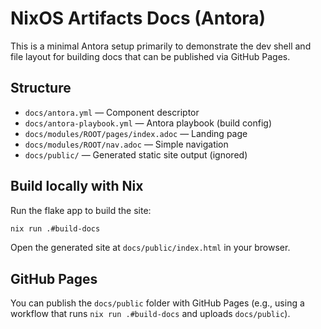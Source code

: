 # NixOS Artifacts Docs (Antora)

This is a minimal Antora setup primarily to demonstrate the dev shell and file layout for building docs that can be published via GitHub Pages.

## Structure

- `docs/antora.yml` — Component descriptor
- `docs/antora-playbook.yml` — Antora playbook (build config)
- `docs/modules/ROOT/pages/index.adoc` — Landing page
- `docs/modules/ROOT/nav.adoc` — Simple navigation
- `docs/public/` — Generated static site output (ignored)

## Build locally with Nix

Run the flake app to build the site:

```sh
nix run .#build-docs
```

Open the generated site at `docs/public/index.html` in your browser.

## GitHub Pages

You can publish the `docs/public` folder with GitHub Pages (e.g., using a workflow that runs `nix run .#build-docs` and uploads `docs/public`).
